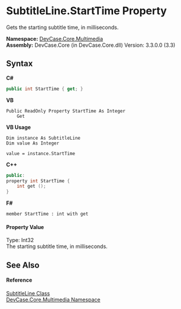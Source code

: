 # SubtitleLine.StartTime Property 
 

Gets the starting subtitle time, in milliseconds.

**Namespace:**&nbsp;<a href="N_DevCase_Core_Multimedia">DevCase.Core.Multimedia</a><br />**Assembly:**&nbsp;DevCase.Core (in DevCase.Core.dll) Version: 3.3.0.0 (3.3)

## Syntax

**C#**<br />
``` C#
public int StartTime { get; }
```

**VB**<br />
``` VB
Public ReadOnly Property StartTime As Integer
	Get
```

**VB Usage**<br />
``` VB Usage
Dim instance As SubtitleLine
Dim value As Integer

value = instance.StartTime

```

**C++**<br />
``` C++
public:
property int StartTime {
	int get ();
}
```

**F#**<br />
``` F#
member StartTime : int with get

```


#### Property Value
Type: Int32<br />The starting subtitle time, in milliseconds.

## See Also


#### Reference
<a href="T_DevCase_Core_Multimedia_SubtitleLine">SubtitleLine Class</a><br /><a href="N_DevCase_Core_Multimedia">DevCase.Core.Multimedia Namespace</a><br />